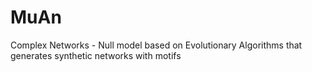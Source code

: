 # MuAn
Complex Networks - Null model based on Evolutionary Algorithms that generates synthetic networks with motifs
